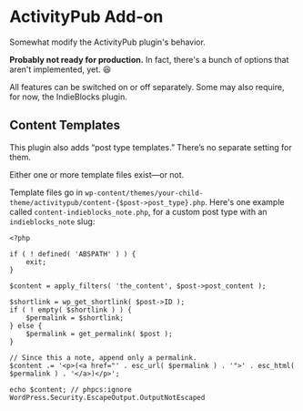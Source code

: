 # ActivityPub Add-on
Somewhat modify the ActivityPub plugin's behavior.

**Probably not ready for production.** In fact, there's a bunch of options that aren't implemented, yet. 😆

All features can be switched on or off separately. Some may also require, for now, the IndieBlocks plugin.

## Content Templates
This plugin also adds “post type templates.” There’s no separate setting for them.

Either one or more template files exist—or not.

Template files go in `wp-content/themes/your-child-theme/activitypub/content-{$post->post_type}.php`.
Here's one example called `content-indieblocks_note.php`, for a custom post type with an `indieblocks_note` slug:
```
<?php

if ( ! defined( 'ABSPATH' ) ) {
	exit;
}

$content = apply_filters( 'the_content', $post->post_content );

$shortlink = wp_get_shortlink( $post->ID );
if ( ! empty( $shortlink ) ) {
	$permalink = $shortlink;
} else {
	$permalink = get_permalink( $post );
}

// Since this a note, append only a permalink.
$content .= '<p>(<a href="' . esc_url( $permalink ) . '">' . esc_html( $permalink ) . '</a>)</p>';

echo $content; // phpcs:ignore WordPress.Security.EscapeOutput.OutputNotEscaped
```
